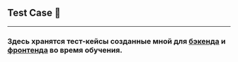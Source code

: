## Test Case 💼
---
### Здесь хранятся тест-кейсы созданные мной для [бэкенда](https://github.com/Baidak-Evgenii/JunovNet_Internship/tree/master/test_case/backend) и [фронтенда]() во время обучения.
